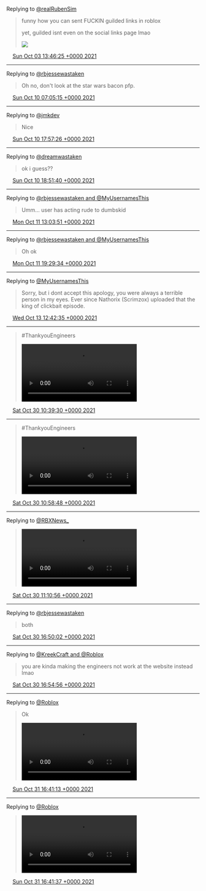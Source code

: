 Replying to [@realRubenSim](https://twitter.com/realRubenSim/status/1444584897167826950)

> funny how you can sent FUCKIN guilded links in roblox  
>   
> yet, guilded isnt even on the social links page lmao 
> 
> ![](../../media/1444660111155339264-FAx2o-aX0AUMyU6.png)

<img src="../../media/tweet.ico" width="12" /> [Sun Oct 03 13:46:25 +0000 2021](https://twitter.com/ABFanboy06/status/1444660111155339264)

----

Replying to [@rbjessewastaken](https://twitter.com/rbjessewastaken/status/1446874809124667396)

> Oh no, don't look at the star wars bacon pfp\.

<img src="../../media/tweet.ico" width="12" /> [Sun Oct 10 07:05:15 +0000 2021](https://twitter.com/ABFanboy06/status/1447095869157908484)

----

Replying to [@jmkdev](https://twitter.com/jmkdev/status/1445209887924015104)

> Nice

<img src="../../media/tweet.ico" width="12" /> [Sun Oct 10 17:57:26 +0000 2021](https://twitter.com/ABFanboy06/status/1447259997017190408)

----

Replying to [@dreamwastaken](https://twitter.com/dreamwastaken/status/1447264552660439049)

> ok i guess??

<img src="../../media/tweet.ico" width="12" /> [Sun Oct 10 18:51:40 +0000 2021](https://twitter.com/ABFanboy06/status/1447273643583680521)

----

Replying to [@rbjessewastaken and @MyUsernamesThis](https://twitter.com/rbjessewastaken/status/1442920500540280834)

> Umm\.\.\. user has acting rude to dumbskid

<img src="../../media/tweet.ico" width="12" /> [Mon Oct 11 13:03:51 +0000 2021](https://twitter.com/ABFanboy06/status/1447548502763053057)

----

Replying to [@rbjessewastaken and @MyUsernamesThis](https://twitter.com/rbjessewastaken/status/1447569669225918465)

> Oh ok

<img src="../../media/tweet.ico" width="12" /> [Mon Oct 11 19:29:34 +0000 2021](https://twitter.com/ABFanboy06/status/1447645569577623552)

----

Replying to [@MyUsernamesThis](https://twitter.com/MyUsernamesThis/status/1448168354330685448)

> Sorry, but i dont accept this apology, you were always a terrible person in my eyes\. Ever since Nathorix \(Scrimzox\) uploaded that the king of clickbait episode\.

<img src="../../media/tweet.ico" width="12" /> [Wed Oct 13 12:42:35 +0000 2021](https://twitter.com/ABFanboy06/status/1448267924083445760)

----

> \#ThankyouEngineers 
> 
> <video controls><source src="../../media/1454397544033890306-FC8O1-CWQAYhuzX.mp4">Your browser does not support the video tag.</video>

<img src="../../media/tweet.ico" width="12" /> [Sat Oct 30 10:39:30 +0000 2021](https://twitter.com/ABFanboy06/status/1454397544033890306)

----

> \#ThankyouEngineers 
> 
> <video controls><source src="../../media/1454402400966619138-FC8TQdvX0AMa2Wv.mp4">Your browser does not support the video tag.</video>

<img src="../../media/tweet.ico" width="12" /> [Sat Oct 30 10:58:48 +0000 2021](https://twitter.com/ABFanboy06/status/1454402400966619138)

----

Replying to [@RBXNews\_](https://twitter.com/RBXNews_/status/1454404548601262087)

> <video controls><source src="../../media/1454405454482845699-FC8WB__WQAAD-Ob.mp4">Your browser does not support the video tag.</video>

<img src="../../media/tweet.ico" width="12" /> [Sat Oct 30 11:10:56 +0000 2021](https://twitter.com/ABFanboy06/status/1454405454482845699)

----

Replying to [@rbjessewastaken](https://twitter.com/rbjessewastaken/status/1454477427665772549)

> both

<img src="../../media/tweet.ico" width="12" /> [Sat Oct 30 16:50:02 +0000 2021](https://twitter.com/ABFanboy06/status/1454490791913590797)

----

Replying to [@KreekCraft and @Roblox](https://twitter.com/KreekCraft/status/1454216706000359425)

> you are kinda making the engineers not work at the website instead lmao

<img src="../../media/tweet.ico" width="12" /> [Sat Oct 30 16:54:56 +0000 2021](https://twitter.com/ABFanboy06/status/1454492025475289089)

----

Replying to [@Roblox](https://twitter.com/Roblox/status/1454849220012220423)

> Ok 
> 
> <video controls><source src="../../media/1454850960577208321-FDCrNRxXIAAcodg.mp4">Your browser does not support the video tag.</video>

<img src="../../media/tweet.ico" width="12" /> [Sun Oct 31 16:41:13 +0000 2021](https://twitter.com/ABFanboy06/status/1454850960577208321)

----

Replying to [@Roblox](https://twitter.com/ABFanboy06/status/1454850960577208321)

> <video controls><source src="../../media/1454851063132086272-FDCrUH8XEAU6Y0g.mp4">Your browser does not support the video tag.</video>

<img src="../../media/tweet.ico" width="12" /> [Sun Oct 31 16:41:37 +0000 2021](https://twitter.com/ABFanboy06/status/1454851063132086272)
